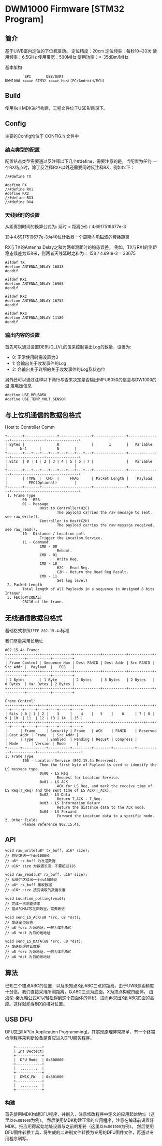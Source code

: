 # DWM1000 Firmware [STM32 Program]

## 简介
基于UWB室内定位的下位机驱动。
定位精度：20cm
定位频率：每秒10~30次
使用频率：6.5GHz
使用带宽：500MHz
使用功率：<-35dBm/MHz

基本架构
~~~
         SPI       USB/UART
DWM1000 <===> STM32 <===> Host(PC/Android/MCU)
~~~

## Build
使用Keli MDK进行构建，工程文件位于USER/目录下。

## Config
主要的Config均位于 CONFIG.h 文件中

### 结点类型的配置
配置结点类型需要通过反注释以下几个#define，需要注意的是，当配置为任何
一个RX结点时，除了反注释RX*以外还需要同时反注释RX，例如以下：
~~~
//#define TX

#define RX
//#define RX1
#define RX2
//#define RX3
//#define RX4
~~~

### 天线延时的设置

从距离到时间的换算公式为:
延时 = 距离(米) / 4.6917519677e-3

其中4.6917519677e-3为40位计数器一个周斯内电磁波的传播距离

RX与TX的Antenna Delay之和为两者测距时的稳态误差。
例如，TX与RX1的测距稳态误差为158米，则两者天线延时之和为：
158 / 4.691e-3 = 33675
~~~
#ifdef TX
#define ANTENNA_DELAY 16838
#endif

#ifdef RX1
#define ANTENNA_DELAY 16965
#endif

#ifdef RX2
#define ANTENNA_DELAY 16752
#endif

#ifdef RX3
#define ANTENNA_DELAY 11189
#endif
~~~

### 输出内容的设置
首先可以通过设置DEBUG_LVL的值来控制输出Log的数量，设置为:
- 0: 正常使用时需设置为0
- 1: 会输出关于收发事件的Log
- 2: 会输出关于详细的关于收发事件的Log及状态位

另外还可以通过注释以下两行与否来决定是否输出MPU6050的信息与DW1000的温
度电压信息
~~~
#define USE_MPU6050
#define USE_TEMP_VOLT_SENSOR
~~~

## 与上位机通信的数据包格式
Host to Controller Comm
~~~
+-------+---------------+---------------+---------------+---------------+---------------+---------------+
| Bytes |               0               |       1       |   Variable    |      N-1      |       N       |
+-------+---+---+---+---+---+---+---+---+---------------+---------------+---------------+---------------+
| Bits  | 0 | 1 | 2 | 3 | 4 | 5 | 6 | 7 |               |   Variable    |                               |
+-------+---+---+---+---+---+---+---+---+---------------+---------------+-------------------------------+
|       | TYPE  |  CMD  |     FRAG      | Packet Length |    Payload    |          FEC(Optional)        |
+-------+-------+-----------------------+---------------+---------------+-------------------------------+
 1. Frame Type
        00 - RES
        01 - Message
                Host to Controller(H2C)
                        The payload carries the raw message to sent, see raw_write().
                Controller to Host(C2H)
                        The payload carries the raw message received, see raw_read().
        10 - Distance / Location poll
                Trigger the Location Service.
        11 - Command
                CMD - 00
                        Reboot.
                CMD - 01
                        Write Reg.
                CMD - 10
                        H2C - Read Reg.
                        C2H - Return the Read Reg Result.
                CMD - 11
                        Set log level?
 2. Packet Length
        Total length of all Payloads in a sequence in Unsigned 8 bits Integer.
 3. FEC(OPTIONAL)
        CRC16 of the frame.
~~~

## 无线通信数据包格式
基础格式参照`IEEE 802.15.4a`标准

我们尽量采用长地址
~~~
802.15.4a Frame:
+---------------+--------------+------------+-----------+-----------+----------+-----------+---------+
| Frame Control | Sequence Num | Dest PANID | Dest Addr | Src PANID | Src Addr |  Payload  |   FCS   |
+---------------+--------------+------------+-----------+-----------+----------+-----------+---------+
| 2 Bytes       | 1 Byte       | 2 Bytes    | 8 Bytes   | 2 Bytes   | 8 Bytes  | Var Bytes | 2 Bytes |
+---------------+--------------+------------+-----------+-----------+----------+-----------+---------+

Frame Control:
+------+---+---+---+----------+---------+--------+----------+---+---+---+-----+-----+----+----+-----+----+
| Bits | 0 | 1 | 2 |    3     |    4    |   5    |    6     | 7 | 8 | 9 | 10  | 11  | 12 | 13 | 14  | 15 |
+------+---+---+---+----------+---------+--------+----------+---+---+---+-----+-----+----+----+-----+----+
|      | Frame     | Security | Frame   | ACK    | PANID    | Reserved  | Dest Addr | Frame   | Src Addr |
|      | Type      | Enabled  | Pending | Requst | Compress |           | Mode      | Version | Mode     |
+------+-----------+----------+---------+--------+----------+-----------+-----------+---------+----------+
1. Frame Type
        100 - Location Service (802.15.4a Reserved).
                Then the first byte of Payload is used to identify the LS message type.
                0x00 - LS Req
                        Request for Location Service.
                0x01 - LS ACK
                        ACK for LS Req, and mark the receive time of LS Req(T_Req) and the sent time of LS ACK(T_ACK).
                0x02 - LS Data
                        Return T_ACK - T_Req.
                0x03 - LS Information Return
                        Return the distance data to the ACK node.
                0x04 - LS Forward
                        Forward the Location data to a specific node.
2. Other Fields
        Please reference 802.15.4a.
~~~

## API
~~~
void raw_write(u8* tx_buff, u16* size);
// 原始发送一个dw1000帧
// u8* tx_buff 为发送数据
// u16* size 为数据长度，不要超过126

void raw_read(u8* rx_buff, u16* size);
// 从缓冲区读出一个dw1000帧
// u8* rx_buff 接收数据
// u16* size 接受读取的数据长度

void Location_polling(void);
// 完成一次测距请求
// 锚点的MAC写在函数里，需要改进

void send_LS_ACK(u8 *src, u8 *dst);
// 发送定位应答
// u8 *src 为源地址，一般为本机MAC
// u8 *dst 为目的地地址

void send_LS_DATA(u8 *src, u8 *dst);
// 发送处理时延数据
// u8 *src 为源地址，一般为本机MAC
// u8 *dst 为目的地地址
~~~

## 算法
已知三个锚点ABC的位置，以及未知点X到ABC三点的距离。由于UWB测距精度十分高，我们直接采用所测距离，以ABC三点为底面，X为顶点构成四面体。
由海伦-秦九昭公式可以轻松得到这个四面体的体积，进而再求出X到ABC底面的高度。这样就能得到X的相对位置。

## USB DFU
DFU又是IAP(In Application Programming)。其实现原理非常简单，有一个终端检测程序来判断设备是否应进入DFU服务程序。
~~~
	+------------+
	| Int Dectect|
	+------------+
	|  DFU Mode  | 0x800000
	+------------+
	|  ........  |
	+------------+
	|  DW1K_FW   | 0x801000
	+------------+
	|  ........  |
	+------------+
~~~

### 构建
首先使用MDK构建DFU程序，并刷入，注意修改程序中定义的应用起始地址（这里以`0x801000`为例）。
然后使用MDK构建正常的应用程序，注意在编译前设置好MDK，把应用得起始地址设置与之前的相符（这里以`0x801000`为例）。
然后使用DFU固件转换工具，将生成的二进制文件转换为专用的DFU固件文件，再通过专用程序刷写。
